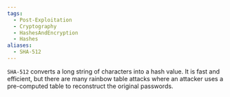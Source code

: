 ```yaml
---
tags:
  - Post-Exploitation
  - Cryptography
  - HashesAndEncryption
  - Hashes
aliases:
  - SHA-512
---
```

`SHA-512` converts a long string of characters into a hash value. It is fast and efficient, but there are many rainbow table attacks where an attacker uses a pre-computed table to reconstruct the original passwords.